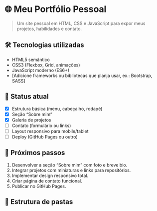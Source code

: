 # 🌐 Meu Portfólio Pessoal

> Um site pessoal em HTML, CSS e JavaScript para expor meus projetos, habilidades e contato.

## 🛠 Tecnologias utilizadas

- HTML5 semântico  
- CSS3 (Flexbox, Grid, animações)  
- JavaScript moderno (ES6+)  
- [Adicione frameworks ou bibliotecas que planja usar, ex.: Bootstrap, SASS]

## 🚧 Status atual

- [x] Estrutura básica (menu, cabeçalho, rodapé)  
- [x] Seção “Sobre mim”  
- [x] Galeria de projetos  
- [ ] Contato (formulário ou links)  
- [ ] Layout responsivo para mobile/tablet  
- [ ] Deploy (GitHub Pages ou outro)

## 🎯 Próximos passos

1. Desenvolver a seção “Sobre mim” com foto e breve bio.  
2. Integrar projetos com miniaturas e links para repositórios.  
3. Implementar design responsivo total.  
4. Criar página de contato funcional.  
5. Publicar no GitHub Pages.

## 📂 Estrutura de pastas
